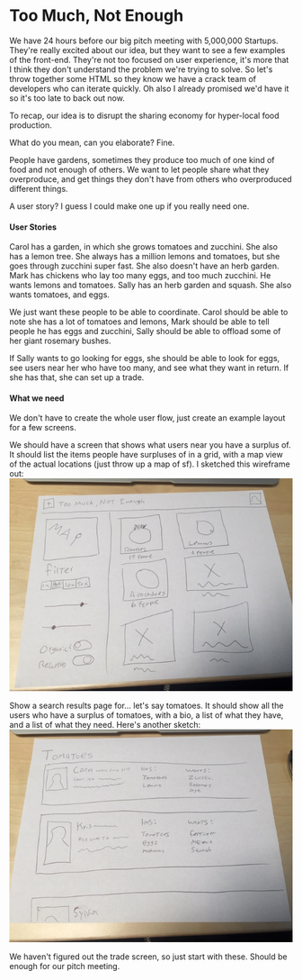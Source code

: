 # Too Much, Not Enough

We have 24 hours before our big pitch meeting with 5,000,000 Startups. They're really excited about our idea, but they want to see a few examples of the front-end. They're not too focused on user experience, it's more that I think they don't understand the problem we're trying to solve. So let's throw together some HTML so they know we have a crack team of developers who can iterate quickly. Oh also I already promised we'd have it so it's too late to back out now.

To recap, our idea is to disrupt the sharing economy for hyper-local food production.  

What do you mean, can you elaborate? Fine.  

People have gardens, sometimes they produce too much of one kind of food and not enough of others. We want to let people share what they overproduce, and get things they don't have from others who overproduced different things.  

A user story? I guess I could make one up if you really need one.  

#### User Stories
Carol has a garden, in which she grows tomatoes and zucchini. She also has a lemon tree. She always has a million lemons and tomatoes, but she goes through zucchini super fast. She also doesn't have an herb garden.
Mark has chickens who lay too many eggs, and too much zucchini. He wants lemons and tomatoes. Sally has an herb garden and squash. She also wants tomatoes, and eggs.  

We just want these people to be able to coordinate. Carol should be able to note she has a lot of tomatoes and lemons, Mark should be able to tell people he has eggs and zucchini, Sally should be able to offload some of her giant rosemary bushes.  

If Sally wants to go looking for eggs, she should be able to look for eggs, see users near her who have too many, and see what they want in return. If she has that, she can set up a trade.  

#### What we need
We don't have to create the whole user flow, just create an example layout for a few screens.  

We should have a screen that shows what users near you have a surplus of. It should list the items people have surpluses of in a grid, with a map view of the actual locations (just throw up a map of sf). I sketched this wireframe out:
![nearby](resources/too_much_not_enough/nearby.jpg)

Show a search results page for... let's say tomatoes. It should show all the users who have a surplus of tomatoes, with a bio, a list of what they have, and a list of what they need. Here's another sketch:
![search_results](resources/too_much_not_enough/search_results.jpg)

We haven't figured out the trade screen, so just start with these. Should be enough for our pitch meeting.